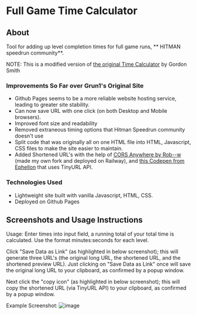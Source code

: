 # Full Game Time Calculator

## About

Tool for adding up level completion times for full game runs, ** HITMAN speedrun community**.

NOTE: This is a modified version of [the original Time Calculator](http://www.grun1.com/utils/timeCalc.html) by Gordon Smith

### Improvements So Far over Grun1's Original Site

- Github Pages seems to be a more reliable website hosting service, leading to greater site stability.
- Can now save URL with one click (on both Desktop and Mobile browsers).
- Improved font size and readability
- Removed extraneous timing options that Hitman Speedrun community doesn't use
- Split code that was originally all on one HTML file into HTML, Javascript, CSS files to make the site easier to maintain.
- Added Shortened URL's with the help of [CORS Anywhere by Rob--w](https://github.com/Rob--W/cors-anywhere) (made my own fork and deployed on Railway), and [this Codepen from Ephellon](https://codepen.io/Ephellon/pen/EvvGGp) that uses TinyURL API.

### Technologies Used

- Lightweight site built with vanilla Javascript, HTML, CSS.
- Deployed on Github Pages

## Screenshots and Usage Instructions

Usage: Enter times into input field, a running total of your total time is calculated. Use the format minutes:seconds for each level.

Click "Save Data as Link" (as highlighted in below screenshot); this will generate three URL's (the original long URL, the shortened URL, and the shortened preview URL).
Just clicking on "Save Data as Link" once will save the original long URL to your clipboard, as confirmed by a popup window.

Next click the "copy icon" (as highlighted in below screenshot); this will copy the shortened URL (via TinyURL API) to your clipboard, as confirmed by a popup window.

Example Screenshot:
![image](https://user-images.githubusercontent.com/82061589/233559040-04f99020-b252-4eb6-af28-f265a104940f.png)
